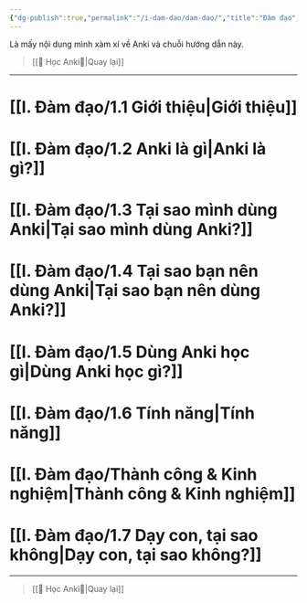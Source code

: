 ```yaml
---
{"dg-publish":true,"permalink":"/i-dam-dao/dam-dao/","title":"Đàm đạo","noteIcon":1}
---
```


Là mấy nội dung mình xàm xí về Anki và chuỗi hướng dẫn này.

> [[🌟 Học Anki🌟\|Quay lại]]
___
# [[I. Đàm đạo/1.1 Giới thiệu\|Giới thiệu]]
# [[I. Đàm đạo/1.2 Anki là gì\|Anki là gì?]]
# [[I. Đàm đạo/1.3 Tại sao mình dùng Anki\|Tại sao mình dùng Anki?]]
# [[I. Đàm đạo/1.4 Tại sao bạn nên dùng Anki\|Tại sao bạn nên dùng Anki?]]
# [[I. Đàm đạo/1.5 Dùng Anki học gì\|Dùng Anki học gì?]]
# [[I. Đàm đạo/1.6 Tính năng\|Tính năng]]
# [[I. Đàm đạo/Thành công & Kinh nghiệm\|Thành công & Kinh nghiệm]]
# [[I. Đàm đạo/1.7 Dạy con, tại sao không\|Dạy con, tại sao không?]]
___
> [[🌟 Học Anki🌟\|Quay lại]]